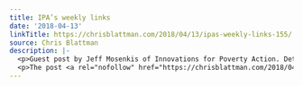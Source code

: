 ```yaml
---
title: IPA’s weekly links
date: '2018-04-13'
linkTitle: https://chrisblattman.com/2018/04/13/ipas-weekly-links-155/
source: Chris Blattman
description: |-
  <p>Guest post by Jeff Mosenkis of Innovations for Poverty Action. Detecting soldiers registering as new voters in Cambodia from the gender distribution. Take a few minutes to read the latest newsletter from the CSWEP, the AEA&#8217;s Committee on the Status &#8230; <a href="https://chrisblattman.com/2018/04/13/ipas-weekly-links-155/">Continue reading <span class="meta-nav">&#8594;</span></a></p>
  <p>The post <a rel="nofollow" href="https://chrisblattman.com/2018/04/13/ipas-weekly-links-155/">IPA&
---
```

